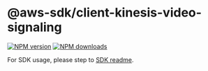 # @aws-sdk/client-kinesis-video-signaling

[![NPM version](https://img.shields.io/npm/v/@aws-sdk/client-kinesis-video-signaling/rc.svg)](https://www.npmjs.com/package/@aws-sdk/client-kinesis-video-signaling)
[![NPM downloads](https://img.shields.io/npm/dm/@aws-sdk/client-kinesis-video-signaling.svg)](https://www.npmjs.com/package/@aws-sdk/client-kinesis-video-signaling)

For SDK usage, please step to [SDK readme](https://github.com/aws/aws-sdk-js-v3).
